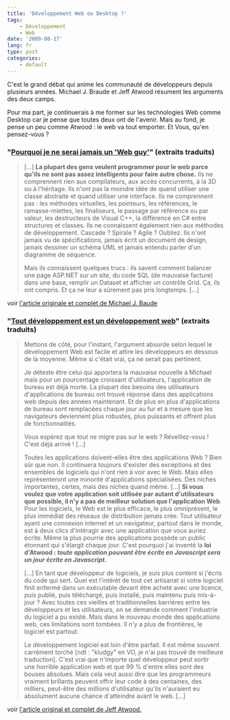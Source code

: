```yaml
---
title: 'Développement Web ou Desktop ?'
tags:
    - Développement
    - Web
date: '2009-08-17'
lang: fr
type: post
categories:
    - default
---
```


C'est le grand débat qui anime les communauté de développeurs depuis plusieurs années. Michael J. Braude et Jeff Atwood résument les arguments des deux camps.

Pour ma part, je continuerais à me former sur les technologies Web comme Desktop car je pense que toutes deux ont de l'avenir. Mais au fond, je pense un peu comme Atwood&nbsp;: le web va tout emporter. Et Vous, qu'en pensez-vous&nbsp;?

### "[Pourquoi je ne serai jamais un 'Web guy'](http://michaelbraude.blogspot.com/2009/05/why-ill-never-be-web-guy.html)" (extraits traduits)

> […] **La plupart des gens veulent programmer pour le web parce qu'ils ne sont pas assez intelligents pour faire autre chose.** Ils ne comprennent rien aux compilateurs, aux accès concurrents, à la 3D ou à l'héritage. Ils n'ont pas la moindre idée de quand utiliser une classe abstraite et quand utiliser une interface. Ils ne comprennent pas&nbsp;: les méthodes virtuelles, les pointeurs, les références, le ramasse-miettes, les finaliseurs, le passage par référence ou par valeur, les destructeurs de Visual C++, la différence en C# entre structures et classes. Ils ne connaissent également rien aux méthodes de développement. Cascade&nbsp;? Spirale&nbsp;? Agile&nbsp;? Oubliez. Ils n'ont jamais vu de spécifications, jamais écrit un document de design, jamais dessiner un schéma UML et jamais entendu parler d'un diagramme de séquence.  
> 
> Mais ils connaissent quelques trucs&nbsp;: ils savent comment balancer une page ASP.NET sur un site, du code SQL (de mauvaise facture) dans une base, remplir un Dataset et afficher un contrôle Grid. Ça, ils ont compris. Et ça ne leur a sûrement pas pris longtemps. […]

voir [l'article originale et complet de Michael J. Baude](http://michaelbraude.blogspot.com/2009/05/why-ill-never-be-web-guy.html)

### "[Tout développement est un développement web](http://blog.codinghorror.com/)" (extraits traduits)

> Mettons de côté, pour l'instant, l'argument absurde selon lequel le développement Web est facile et attire les développeurs en dessous de la moyenne. Même si c'était vrai, ça ne serait pas pertinent.  
> 
> Je déteste être celui qui apportera la mauvaise nouvelle à Michael mais pour un pourcentage croissant d'utilisateurs, l'application de bureau est déjà morte. La plupart des besoins des utilisateurs d'applications de bureau ont trouvé réponse dans des applications web depuis des années maintenant. Et de plus en plus d'applications de bureau sont remplacées chaque jour au fur et à mesure que les navigateurs deviennent plus robustes, plus puissants et offrent plus de fonctionnalités.  
> 
> Vous espèrez que tout ne migre pas sur le web&nbsp;? Réveillez-vous&nbsp;! C'est déjà arrivé&nbsp;! […]  
> 
> Toutes les applications doivent-elles être des applications Web&nbsp;? Bien sûr que non. Il continuera toujours d'exister des exceptions et des ensembles de logiciels qui n'ont rien à voir avec le Web. Mais elles représenteront une minorité d'applications spécialisées. Des niches importantes, certes, mais des niches quand même. […] **Si vous voulez que votre application soit utilisée par autant d'utilisateurs que possible, il n'y a pas de meilleur solution que l'application Web**. Pour les logiciels, le Web est le plus efficace, le plus omniprésent, le plus immédiat des réseaux de distribution jamais crée. Tout utilisateur ayant une connexion internet et un navigateur, partout dans le monde, est à deux clics d'intéragir avec une application que vous auriez écrite. Même la plus pourrie des applications possède un public étonnant qui s'élargit chaque jour. C'est pourquoi j'ai inventé la **loi d'Atwood&nbsp;: _toute application pouvant être écrite en Javascript sera un jour écrite en Javascript_.**  
> 
> […] En tant que développeur de logiciels, je suis plus content si j'écris du code qui sert. Quel est l'intérêt de tout cet artisanat si votre logiciel finit enfermé dans un exécutable devant être acheté avec une licence, puis publié, puis téléchargé, puis installé, puis maintenu puis mis-à-jour&nbsp;? Avec toutes ces vieilles et traditionnelles barrières entre les développeurs et les utilisateurs, on se demande comment l'industrie du logiciel a pu existé. Mais dans le nouveau monde des applications web, ces limitations sont tombées. Il n'y a plus de frontières, le logiciel est partout.  
> 
> Le développement logiciel est loin d'être parfait. Il est même souvent carrément torché [ndt&nbsp;: "kludgy" en VO, je n'ai pas trouvé de meilleure traduction]. C'est vrai que n'importe quel développeur peut sortir une horrible application web et que 99 % d'entre elles sont des bouses absolues. Mais cela veut aussi dire que les programmeurs vraiment brillants peuvent offrir leur code à des centaines, des milliers, peut-être des millions d'utilisateur qu'ils n'auraient eu absolument aucune chance d'atteindre avant le web. […]

voir [l'article original et complet de Jeff Atwood.](http://blog.codinghorror.com/)